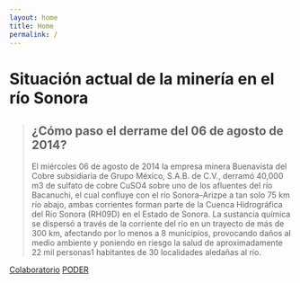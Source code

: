 ```yaml
---
layout: home
title: Home
permalink: /
---
```


# Situación actual de la minería en el río Sonora

>## ¿Cómo paso el derrame del 06 de agosto de 2014?
>El miércoles 06 de agosto de 2014 la empresa minera Buenavista del Cobre subsidiaria de Grupo México, S.A.B. de C.V., derramó 40,000 m3 de sulfato de cobre CuSO4 sobre uno de los afluentes del río Bacanuchi, el cual confluye con el río Sonora–Arizpe a tan solo 75 km río abajo, ambas corrientes forman parte de la Cuenca Hidrográfica del Río Sonora (RH09D) en el Estado de Sonora. La sustancia química se dispersó a través de la corriente del río en un trayecto de más de 300 km, afectando por lo menos a 8 municipios, provocando daños al medio ambiente y poniendo en riesgo la salud de aproximadamente 22 mil personas1 habitantes de 30 localidades aledañas al río.

[Colaboratorio](https://www.colaboratorio.org/)
[PODER](https://poderlatam.org/)
